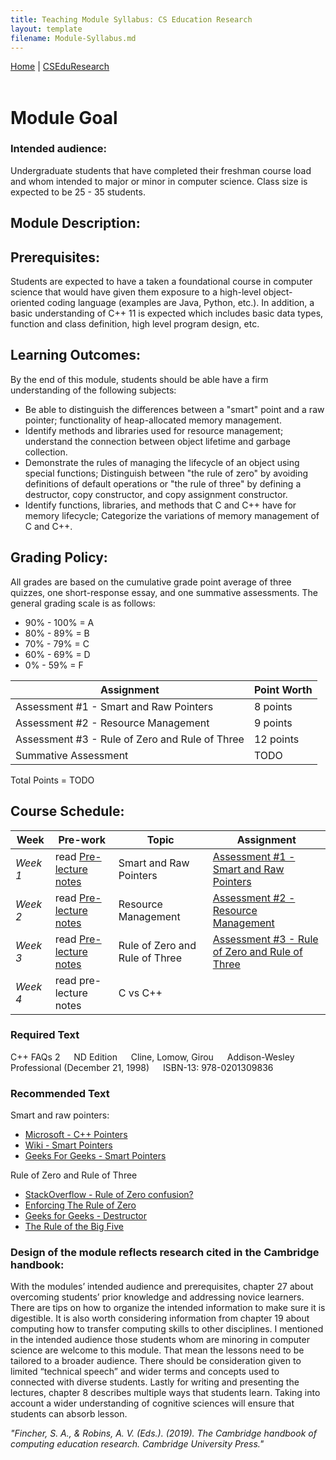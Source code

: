 ```yaml
---
title: Teaching Module Syllabus: CS Education Research
layout: template
filename: Module-Syllabus.md
---
```


<style>
.tablelines table, .tablelines td, .tablelines th {
        border: 1px solid black;
        }
</style>

<nav>
        <a href="https://monawade0507.github.io/Non-Thesis-Graudate-Portfolio-/">Home</a>  |
        <a href="https://monawade0507.github.io/Non-Thesis-Graudate-Portfolio-/CSEduResearch">CSEduResearch</a>
</nav>
&emsp;
&emsp;
&emsp;

# Module Goal

### Intended audience:  
Undergraduate students that have completed their freshman course load and whom intended to major or minor in computer science. Class size is expected to be 25 - 35 students.  

## Module Description:

## Prerequisites:
Students are expected to have a taken a foundational course in computer science that would have given them exposure to a high-level object-oriented coding language (examples are Java, Python, etc.). In addition, a basic understanding of C++ 11 is expected which includes basic data types, function and class definition, high level program design, etc.  

## Learning Outcomes:
By the end of this module, students should be able have a firm understanding of the following subjects:
- Be able to distinguish the differences between a "smart" point and a raw pointer; functionality of heap-allocated memory management.  
- Identify methods and libraries used for resource management; understand the connection between object lifetime and garbage collection.
- Demonstrate the rules of managing the lifecycle of an object using special functions; Distinguish between "the rule of zero" by avoiding definitions of default operations or "the rule of three" by defining a destructor, copy constructor, and copy assignment constructor.
- Identify functions, libraries, and methods that C and C++ have for memory lifecycle; Categorize the variations of memory management of C and C++.

## Grading Policy:
All grades are based on the cumulative grade point average of three quizzes, one short-response essay, and one summative assessments. The general grading scale is as follows:
- 90% - 100% = A
- 80% - 89% = B
- 70% - 79% = C
- 60% - 69% = D
- 0% - 59% = F

| Assignment | Point Worth |
| ---------- | ----------- |
| Assessment #1 - Smart and Raw Pointers | 8 points |
| Assessment #2 - Resource Management    | 9 points | 
| Assessment #3 - Rule of Zero and Rule of Three | 12 points |
| Summative Assessment | TODO |

Total Points = TODO


## Course Schedule:

| Week | Pre-work |  Topic  | Assignment |
| ---- | -------- | ------- | ---------- |
| _Week 1_ | read <a href="https://mines0-my.sharepoint.com/:p:/g/personal/dwade_mines_edu/EajUf2-NXLpAsAA7AMmKT4YBfaslnOLkQNg4QXOQPdWfZQ?e=hONA0I">Pre-lecture notes</a> | Smart and Raw Pointers | <a href="https://mines0-my.sharepoint.com/:w:/g/personal/dwade_mines_edu/ETdSlHDQow1CiKBNpd1aq8MB5wK60ojzgA_jcGFOoYV0bw?e=KbxiHd">Assessment #1 - Smart and Raw Pointers</a>  |
| _Week 2_ | read <a href="https://mines0-my.sharepoint.com/:p:/g/personal/dwade_mines_edu/Ecprx2yrBqBPnPvT8R8VRTwBQuNOh1tKsp-a9YLIIpiP-w?e=bXDr94">Pre-lecture notes</a> | Resource Management | <a href="https://mines0-my.sharepoint.com/:w:/g/personal/dwade_mines_edu/EWEjBUUI0S9Mk6S5MUJCJosBy7QlKnDR8ldU3qX67zqYDQ?e=AVdJqm">Assessment #2 - Resource Management </a> |
| _Week 3_ | read <a href="https://mines0-my.sharepoint.com/:p:/g/personal/dwade_mines_edu/EY4nh1xZ3JZDoQWAXPI4N7sBVhlkmbzD1Gcx9f6GJw0AEA?e=BxcIRF">Pre-lecture notes</a> | Rule of Zero and Rule of Three  | <a href="https://mines0-my.sharepoint.com/:w:/g/personal/dwade_mines_edu/EcibAopwx_NBlK_RHP8OMIgBKPpkYEujWcUeoiSPmVc9sQ?e=EXYVpY">Assessment #3 - Rule of Zero and Rule of Three </a> |
| _Week 4_ | read pre-lecture notes | C vs C++  | |

### Required Text

C++ FAQs 2
&emsp;
ND Edition
&emsp;
Cline, Lomow, Girou
&emsp;
Addison-Wesley Professional (December 21, 1998)
&emsp;
ISBN-13: 978-0201309836

### Recommended Text
Smart and raw pointers: 
 - <a href="https://docs.microsoft.com/en-us/cpp/cpp/pointers-cpp?view=msvc-170">Microsoft - C++ Pointers</a> 
 - <a href="https://en.wikipedia.org/wiki/Smart_pointer">Wiki - Smart Pointers</a> 
 - <a href="https://www.geeksforgeeks.org/smart-pointers-cpp/">Geeks For Geeks - Smart Pointers</a> 

Rule of Zero and Rule of Three
- <a href="https://stackoverflow.com/questions/44997955/rule-of-zero-confusion">StackOverflow - Rule of Zero confusion?</a>
- <a href="https://accu.org/journals/overload/22/120/alday_1896/">Enforcing The Rule of Zero</a>
- <a href="https://www.geeksforgeeks.org/destructors-c/">Geeks for Geeks - Destructor</a>
- <a href="https://www.feabhas.com/sites/default/files/2016-06/Rule%20of%20the%20Big%20Five.pdf">The Rule of the Big Five</a>

### Design of the module reflects research cited in the Cambridge handbook:

With the modules’ intended audience and prerequisites, chapter 27 about overcoming students’ prior knowledge and addressing novice learners. There are tips on how to organize the intended information to make sure it is digestible. It is also worth considering information from chapter 19 about computing how to transfer computing skills to other disciplines. I mentioned in the intended audience those students whom are minoring in computer science are welcome to this module. That mean the lessons need to be tailored to a broader audience. There should be consideration given to limited “technical speech” and wider terms and concepts used to connected with diverse students. Lastly for writing and presenting the lectures, chapter 8 describes multiple ways that students learn. Taking into account a wider understanding of cognitive sciences will ensure that students can absorb lesson.

_"Fincher,_ _S. A.,_ _&_ _Robins,_ _A._ _V._ _(Eds.)._ _(2019)._ _The_ _Cambridge_ _handbook_ _of_ _computing_
_education research. Cambridge University Press."_

